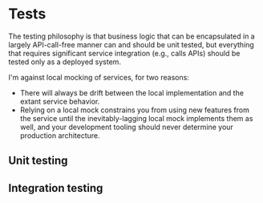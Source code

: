 # Tests

The testing philosophy is that business logic that can be encapsulated in a largely API-call-free manner can and should be unit tested, but everything that requires significant service integration (e.g., calls APIs) should be tested only as a deployed system.

I'm against local mocking of services, for two reasons:
* There will always be drift between the local implementation and the extant service behavior.
* Relying on a local mock constrains you from using new features from the service until the inevitably-lagging local mock implements them as well, and your development tooling should never determine your production architecture.

## Unit testing

## Integration testing
